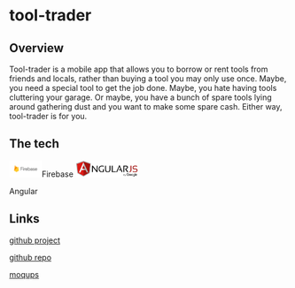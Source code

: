 # tool-trader

## Overview

Tool-trader is a mobile app that allows you to borrow or rent tools from friends and locals, rather than buying a tool you may only use once. Maybe, you need a special tool to get the job done. Maybe, you hate having tools cluttering your garage. Or maybe, you have a bunch of spare tools lying around gathering dust and you want to make some spare cash. Either way, tool-trader is for you.

## The tech
<img src="img/Firebase_16-logo.png" alt="Firebase" height="30px">Firebase
<img src="img/angular.png" alt="Angular" height="30px"><p>Angular</p>

## Links
[github project](https://github.com/joellegg/tool-trader-ionic/projects/1)

[github repo](https://github.com/joellegg/tool-trader-ionic)

[moqups](https://app.moqups.com/joellegg/wQNH7hWKnS/view)

